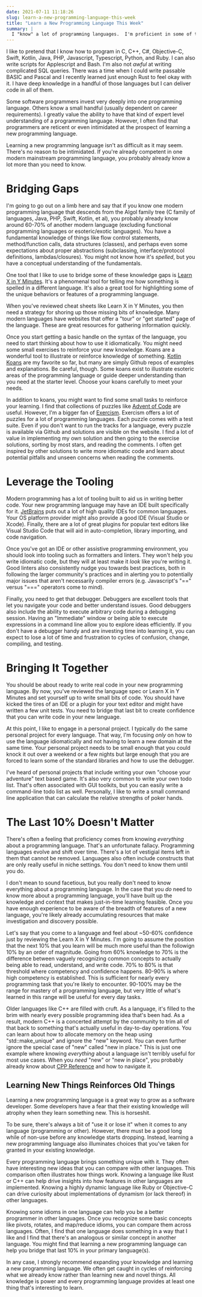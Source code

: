 ```yaml
---
date: 2021-07-11 11:18:26
slug: learn-a-new-programming-language-this-week
title: "Learn a New Programming Language This Week"
summary: |
  I "know" a lot of programming languages.  I'm proficient in some of them, highly competent in a few others, and have a baseline competency in many.  Here are some of my tricks to rapidly learning a new programming language.
---
```

I like to pretend that I know how to program in C, C++, C#, Objective-C, Swift, Kotlin, Java, PHP, Javascript, Typescript, Python, and Ruby.  I can also write scripts for Applescript and Bash.  I'm also not *awful* at writing complicated SQL queries.  There was a time when I could write passable BASIC and Pascal and I recently learned just enough Rust to feel okay with it.  I have deep knowledge in a handful of those languages but I can deliver code in all of them.

Some software programmers invest very deeply into one programming language.  Others know a small handful (usually dependent on career requirements).  I greatly value the ability to have that kind of expert level understanding of a programming language.  However, I often find that programmers are reticent or even intimidated at the prospect of learning a new programming language.

Learning a new programming language isn't as difficult as it may seem.  There's no reason to be intimidated.  If you're already competent in one modern mainstream programming language, you probably already know a lot more than you need to know.

# Bridging Gaps

I'm going to go out on a limb here and say that if you know one modern programming language that descends from the Algol family tree (C family of languages, Java, PHP, Swift, Kotlin, et al), you probably already know around 60-70% of another modern language (excluding functional programming languages or esoteric/exotic languages).  You have a fundamental knowledge of things like flow control statements, method/function calls, data structures (classes), and perhaps even some expectations about proper abstractions (subclassing, interface/protocol definitions, lambdas/closures).  You might not know how it's *spelled*, but you have a conceptual understanding of the fundamentals.

One tool that I like to use to bridge some of these knowledge gaps is [Learn X in Y Minutes](https://learnxinyminutes.com).  It's a phenomenal tool for telling me how something is spelled in a different language.  It's also a great tool for highlighting some of the unique behaviors or features of a programming language.

When you've reviewed cheat sheets like Learn X in Y Minutes, you then need a strategy for shoring up those missing bits of knowledge.  Many modern languages have websites that offer a "tour" or "get started" page of the language.  These are great resources for gathering information quickly.

Once you start getting a basic handle on the syntax of the language, you need to start thinking about how to use it idiomatically.  You might need some small exercises to reinforce your new knowledge.  Koans are a wonderful tool to illustrate or reinforce knowledge of something.  [Kotlin Koans](https://play.kotlinlang.org/koans/overview) are my favorite so far, but many are simply Github repos of examples and explanations.  Be careful, though.  Some koans exist to illustrate esoteric areas of the programming language or guide deeper understanding than you need at the starter level.  Choose your koans carefully to meet your needs.

In addition to koans, you might want to find some small tasks to reinforce your learning.  I find that collections of puzzles like [Advent of Code](https://adventofcode.com) are useful.  However, I'm a bigger fan of [Exercism](https://exercism.io).  Exercism offers a lot of puzzles for a lot of programming languages.  Each puzzle comes with a test suite.  Even if you don't want to run the tracks for a language, every puzzle is available via Github and solutions are visible on the website.  I find a lot of value in implementing my own solution and then going to the exercise solutions, sorting by most stars, and reading the comments.  I often get inspired by other solutions to write more idiomatic code and learn about potential pitfalls and unseen concerns when reading the comments.

# Leverage the Tooling

Modern programming has a lot of tooling built to aid us in writing better code.  Your new programming language may have an IDE built specifically for it.  [JetBrains](https://www.jetbrains.com) puts out a lot of high quality IDEs for common languages.  Your OS platform provider might also provide a good IDE (Visual Studio or Xcode).  Finally, there are a lot of great plugins for popular text editors like Visual Studio Code that will aid in auto-completion, library importing, and code navigation.

Once you've got an IDE or other assistive programming environment, you should look into tooling such as formatters and linters.  They won't help you write idiomatic code, but they will at least make it *look* like you're writing it.  Good linters also consistently nudge you towards best practices, both in following the larger community's practices and in alerting you to potentially major issues that aren't necessarily compiler errors (e.g. Javascript's "==" versus "===" operators come to mind).

Finally, you need to get that debugger.  Debuggers are excellent tools that let you navigate your code and better understand issues.  Good debuggers also include the ability to execute arbitrary code during a debugging session.  Having an "Immediate" window or being able to execute expressions in a command line allow you to explore ideas efficiently.  If you don't have a debugger handy and are investing time into learning it, you can expect to lose a lot of time and frustration to cycles of confusion, change, compiling, and testing.

# Bringing It Together

You should be about ready to write real code in your new programming language.  By now, you've reviewed the language spec or Learn X in Y Minutes and set yourself up to write small bits of code.  You should have kicked the tires of an IDE or a plugin for your text editor and might have written a few unit tests.  You need to bridge that last bit to create confidence that you can write code in your new language.

At this point, I like to engage in a personal project.  I typically do the same personal project for every language.  That way, I'm focusing *only* on how to use the language idiomatically and not having to learn a new domain at the same time.  Your personal project needs to be small enough that you could knock it out over a weekend or a few nights but large enough that you are forced to learn some of the standard libraries and how to use the debugger.

I've heard of personal projects that include writing your own "choose your adventure" text based game.  It's also very common to write your own todo list.  That's often associated with GUI toolkits, but you can easily write a command-line todo list as well.  Personally, I like to write a small command line application that can calculate the relative strengths of poker hands.

# The Last 10% Doesn't Matter

There's often a feeling that proficiency comes from knowing *everything* about a programming language.  That's an unfortunate fallacy.  Programming languages evolve and shift over time.  There's a lot of vestigial items left in them that cannot be removed.  Languages also often include constructs that are only really useful in niche settings.  You don't need to know them until you do.

I don't mean to sound facetious, but you really don't need to know everything about a programming language.  In the case that you *do* need to know more about a programming language, you'll have built up the knowledge and context that makes just-in-time learning feasible.  Once you have enough experience to be aware of the breadth of features of a new language, you're likely already accumulating resources that make investigation and discovery possible.

Let's say that you come to a language and feel about ~50-60% confidence just by reviewing the Learn X in Y Minutes.  I'm going to assume the position that the next 10% that you learn will be much more useful than the followign 10% by an order of magnitude.  Going from 60% knowledge to 70% is the difference between vaguely recognizing common concepts to actually being able to read, understand, and write code.  70% to 80% is that threshold where competency and confidence happens.  80-90% is where high competency is established.  This is sufficient for nearly every programming task that you're likely to encounter.  90-100% may be the range for mastery of a programming language, but very little of what's learned in this range will be useful for every day tasks.

Older languages like C++ are filled with cruft.  As a language, it's filled to the brim with nearly every possible programming idea that's been had.  As a result, modern C++ is a concerted attempt by the community to trim all of that back to something that's actually useful in day-to-day operations.  You can learn about how to allocate memory on the heap using "std::make_unique" and ignore the "new" keyword.  You can even further ignore the special case of "new" called "new in place."  This is just one example where knowing *everything* about a language isn't terribly useful for most use cases.  When you *need* "new" or "new in place", you probably already know about [CPP Reference](https://en.cppreference.com/w/) and how to navigate it.

## Learning New Things Reinforces Old Things

Learning a new programming language is a great way to grow as a software developer.  Some developers have a fear that their existing knowledge will atrophy when they learn something new.  This is horseshit.

To be sure, there's always a bit of "use it or lose it" when it comes to any language (programming or other).  However, there must be a good long while of non-use before any knowledge starts dropping.  Instead, learning a new programming language also illuminates choices that you've taken for granted in your existing knowledge.

Every programming language brings something unique with it.  They often have interesting new ideas that you can compare with other languages.  This comparison often illustrates how things work.  Knowing a language like Rust or C++ can help drive insights into how features in other languages are implemented.  Knowing a highly dynamic language like Ruby or Objective-C can drive curiosity about implementations of dynamism (or lack thereof) in other languages.

Knowing some idioms in one language can help you be a better programmer in other languages.  Once you recognize some basic concepts like pivots, rotates, and map/reduce idioms, you can compare them across languages.  Often, I find that one language does something in a way that I like and I find that there's an analogous or similar concept in another language.  You might find that learning a new programming language can help you bridge that last 10% in your primary language(s).

In any case, I strongly recommend expanding your knowledge and learning a new programming language.  We often get caught in cycles of reinforcing what we already know rather than learning new and novel things.  All knowledge is power and every programming language provides at least one thing that's interesting to learn.
